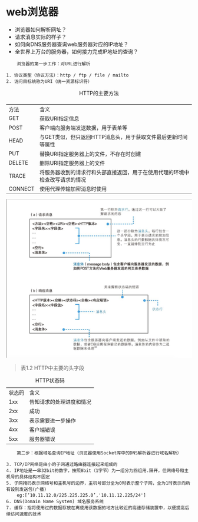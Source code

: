 # web浏览器

-   浏览器如何解析网址？
-   请求消息实际的样子？
-   如何向DNS服务器查询web服务器对应的IP地址？
-   全世界上万台的服务器，如何接力完成IP地址的查询？

```
    浏览器的第一步工作：对URL进行解析
```
```
1. 协议类型（协议方法）：http / ftp / file / mailto
2. 访问目标统称为URI（统一资源标识符）
```

<table>
    <caption>HTTP的主要方法<caption>
    <tr>
        <td>方法</td>
        <td>含义</td>
    </tr>
    <tr>
        <td>GET</td>
        <td>获取URI指定信息</td>
    </tr>
    <tr>
        <td>POST</td>
        <td>客户端向服务端发送数据，用于表单等</td>
    </tr>
    <tr>
        <td>HEAD</td>
        <td>与GET类似，但只返回HTTP消息头，用于获取文件最后更新时间等属性</td>
    </tr>
    <tr>
        <td>PUT</td>
        <td>替换URI指定服务器上的文件，不存在时创建</td>
    </tr>
    <tr>
        <td>DELETE</td>
        <td>删除URI指定服务器上的文件</td>
    </tr>
    <tr>
        <td>TRACE</td>
        <td>将服务器收到的请求行和头部直接返回，用于在使用代理的环境中检查改写请求的情况</td>
    </tr>
    <tr>
        <td>CONNECT</td>
        <td>使用代理传输加密消息时使用</td>
    </tr>
</table>

 ![Alt text](images/pic1.png "HTTP消息格式")

 > 表1.2 HTTP中主要的头字段

 <table>
    <caption>HTTP状态码</caption>
    <tr>
        <td>状态码</td>
        <td>含义</td>
    </tr>
    <tr>
        <td>1xx</td>
        <td>告知请求的处理进度和情况</td>
    </tr>
    <tr>
        <td>2xx</td>
        <td>成功</td>
    </tr>
    <tr>
        <td>3xx</td>
        <td>表示需要进一步操作</td>
    </tr>
    <tr>
        <td>4xx</td>
        <td>客户端错误</td>
    </tr>
    <tr>
        <td>5xx</td>
        <td>服务器错误</td>
    </tr>
 </table>

```
    第二步：根据域名查询IP地址（浏览器使用Socket库中的DNS解析器进行域名解析）
```
```
3. TCP/IP网络是由小的子网通过路由器连接起来组成的
4. IP地址是一串32bit的数字，按照8bit（1字节）为一组分为四组用.隔开，但网络号和主机号的具体结构不固定
5. 子网掩码表示网络号和主机号的边界，主机号部分全为0时表示整个子网，全为1时表示向所有设别发送包(广播)
    eg:[‘10.11.12.0/225.225.225.0’,'10.11.12.225/24']
6. DNS(Domain Name System) 域名服务系统
7. 缓存：指将使用过的数据存放在离使用该数据的地方比较近的高速存储装置中，以便提高后续访问速度的技术
```